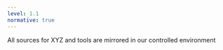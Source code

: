 ```yaml
---
level: 1.1
normative: true
---
```


All sources for XYZ and tools are mirrored in our controlled environment
